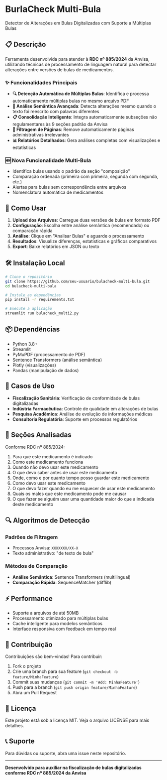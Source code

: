 # BurlaCheck Multi-Bula

Detector de Alterações em Bulas Digitalizadas com Suporte a Múltiplas Bulas

## 📋 Descrição

Ferramenta desenvolvida para atender à **RDC nº 885/2024** da Anvisa, utilizando técnicas de processamento de linguagem natural para detectar alterações entre versões de bulas de medicamentos.

### ✨ Funcionalidades Principais

- **🔍 Detecção Automática de Múltiplas Bulas**: Identifica e processa automaticamente múltiplas bulas no mesmo arquivo PDF
- **🧠 Análise Semântica Avançada**: Detecta alterações mesmo quando o texto foi reescrito com palavras diferentes
- **📋 Consolidação Inteligente**: Integra automaticamente subseções não regulamentares às 9 seções padrão da Anvisa
- **🔧 Filtragem de Páginas**: Remove automaticamente páginas administrativas irrelevantes
- **📊 Relatórios Detalhados**: Gera análises completas com visualizações e estatísticas

### 🆕 Nova Funcionalidade Multi-Bula

- Identifica bulas usando o padrão da seção "composição"
- Comparação ordenada (primeira com primeira, segunda com segunda, etc.)
- Alertas para bulas sem correspondência entre arquivos
- Nomenclatura automática de medicamentos

## 🚀 Como Usar

1. **Upload dos Arquivos**: Carregue duas versões de bulas em formato PDF
2. **Configuração**: Escolha entre análise semântica (recomendado) ou comparação rápida
3. **Análise**: Clique em "Analisar Bulas" e aguarde o processamento
4. **Resultados**: Visualize diferenças, estatísticas e gráficos comparativos
5. **Export**: Baixe relatórios em JSON ou texto

## 🛠️ Instalação Local

```bash
# Clone o repositório
git clone https://github.com/seu-usuario/bulacheck-multi-bula.git
cd bulacheck-multi-bula

# Instale as dependências
pip install -r requirements.txt

# Execute a aplicação
streamlit run bulacheck_multi2.py
```

## 📦 Dependências

- Python 3.8+
- Streamlit
- PyMuPDF (processamento de PDF)
- Sentence Transformers (análise semântica)
- Plotly (visualizações)
- Pandas (manipulação de dados)

## 🎯 Casos de Uso

- **Fiscalização Sanitária**: Verificação de conformidade de bulas digitalizadas
- **Indústria Farmacêutica**: Controle de qualidade em alterações de bulas
- **Pesquisa Acadêmica**: Análise de evolução de informações médicas
- **Consultoria Regulatória**: Suporte em processos regulatórios

## 📖 Seções Analisadas

Conforme RDC nº 885/2024:
1. Para que este medicamento é indicado
2. Como este medicamento funciona
3. Quando não devo usar este medicamento
4. O que devo saber antes de usar este medicamento
5. Onde, como e por quanto tempo posso guardar este medicamento
6. Como devo usar este medicamento
7. O que devo fazer quando eu me esquecer de usar este medicamento
8. Quais os males que este medicamento pode me causar
9. O que fazer se alguém usar uma quantidade maior do que a indicada deste medicamento

## 🔍 Algoritmos de Detecção

### Padrões de Filtragem
- Processos Anvisa: `XXXXXXX/XX-X`
- Texto administrativo: "de texto de bula"

### Métodos de Comparação
- **Análise Semântica**: Sentence Transformers (multilingual)
- **Comparação Rápida**: SequenceMatcher (difflib)

## ⚡ Performance

- Suporte a arquivos de até 50MB
- Processamento otimizado para múltiplas bulas
- Cache inteligente para modelos semânticos
- Interface responsiva com feedback em tempo real

## 🤝 Contribuição

Contribuições são bem-vindas! Para contribuir:

1. Fork o projeto
2. Crie uma branch para sua feature (`git checkout -b feature/MinhaFeature`)
3. Commit suas mudanças (`git commit -m 'Add: MinhaFeature'`)
4. Push para a branch (`git push origin feature/MinhaFeature`)
5. Abra um Pull Request

## 📄 Licença

Este projeto está sob a licença MIT. Veja o arquivo LICENSE para mais detalhes.

## 📞 Suporte

Para dúvidas ou suporte, abra uma issue neste repositório.

---

**Desenvolvido para auxiliar na fiscalização de bulas digitalizadas conforme RDC nº 885/2024 da Anvisa**
